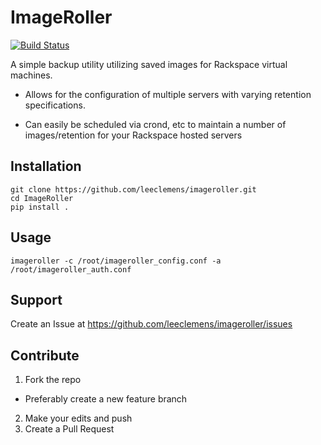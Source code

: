 ImageRoller
===========

[![Build Status](https://travis-ci.org/leeclemens/imageroller.svg?branch=master)](https://travis-ci.org/leeclemens/imageroller)

A simple backup utility utilizing saved images for Rackspace virtual machines.

- Allows for the configuration of multiple servers with varying retention specifications.

- Can easily be scheduled via crond, etc to maintain a number of images/retention for your Rackspace hosted servers


Installation
------------

```Shell
git clone https://github.com/leeclemens/imageroller.git
cd ImageRoller
pip install .
```

Usage
-----

```Shell
imageroller -c /root/imageroller_config.conf -a /root/imageroller_auth.conf
```

Support
-------

Create an Issue at https://github.com/leeclemens/imageroller/issues


Contribute
----------

1. Fork the repo
  * Preferably create a new feature branch
2. Make your edits and push
3. Create a Pull Request

